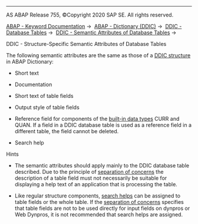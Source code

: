   

* * *

AS ABAP Release 755, ©Copyright 2020 SAP SE. All rights reserved.

[ABAP - Keyword Documentation](javascript:call_link\('abenabap.htm'\)) →  [ABAP - Dictionary (DDIC)](javascript:call_link\('abenabap_dictionary.htm'\)) →  [DDIC - Database Tables](javascript:call_link\('abenddic_database_tables.htm'\)) →  [DDIC - Semantic Attributes of Database Tables](javascript:call_link\('abenddic_database_tables_sema.htm'\)) → 

DDIC - Structure-Specific Semantic Attributes of Database Tables

The following semantic attributes are the same as those of a [DDIC structure](javascript:call_link\('abenddic_structures_sema.htm'\)) in ABAP Dictionary:

-   Short text

-   Documentation

-   Short text of table fields

-   Output style of table fields

-   Reference field for components of the [built-in data types](javascript:call_link\('abenddic_builtin_types.htm'\)) CURR and QUAN. If a field in a DDIC database table is used as a reference field in a different table, the field cannot be deleted.

-   Search help

Hints

-   The semantic attributes should apply mainly to the DDIC database table described. Due to the principle of [separation of concerns](javascript:call_link\('abenseperation_concerns_guidl.htm'\) "Guideline") the description of a table field must not necessarily be suitable for displaying a help text of an application that is processing the table.

-   Like regular structure components, [search helps](javascript:call_link\('abensearch_help_glosry.htm'\) "Glossary Entry") can be assigned to table fields or the whole table. If the [separation of concerns](javascript:call_link\('abenseperation_concerns_guidl.htm'\) "Guideline") specifies that table fields are not to be used directly for input fields on dynpros or Web Dynpros, it is not recommended that search helps are assigned.